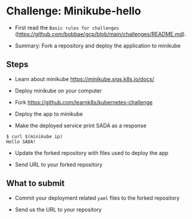 # Challenge:  Minikube-hello

* First read the `Basic rules for challenges` (https://github.com/bobbae/gcp/blob/main/challenges/README.md). 

* Summary: Fork a repository and deploy the application to minikube 

## Steps

* Learn about minikube https://minikube.sigs.k8s.io/docs/ 

* Deploy minikube on your computer

* Fork https://github.com/learnk8s/kubernetes-challenge

* Deploy the app to minikube

* Make the deployed service print SADA as a response

```
$ curl $(minikube ip)
Hello SADA!
```

* Update the forked repository with files used to deploy the app

* Send URL to your forked repository

## What to submit

* Commit your deployment related `yaml` files to the forked repository

* Send us the URL to your repository
